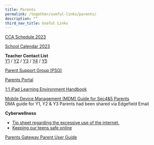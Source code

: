 ```yaml
---
title: Parents
permalink: /together/useful-links/parents/
description: ""
third_nav_title: Useful Links
---
```

[CCA Schedule 2023](/files/CCA%20teachers%20and%20schedule%202023_6%20Jan.pdf)
  
[School Calendar 2023](/files/2023%20EFSS%20Calendar%20Parents.pdf)

**Teacher Contact List**<br>
[Y1](/files/teacher%20contact%20list%20semester%20one%202023%20-%20year%201%20contact%20list.pdf) / [Y2](/files/teacher%20contact%20list%20semester%20one%202023%20-%20year%202%20contact%20list.pdf) / [Y3](/files/teacher%20contact%20list%20semester%20one%202023%20-%20year%203%20contact%20list.pdf) / [Y4](/files/teacher%20contact%20list%20semester%20one%202023%20-%20year%204%20contact%20list.pdf) / [Y5](/files/teacher%20contact%20list%20semester%20one%202023%20-%20year%205%20contact%20list.pdf) 

[Parent Support Group (PSG)](https://staging.d3jwf1tlw34213.amplifyapp.com/together/parents-support-group)
  
[Parents Portal](https://parents.edgefield.sg/)  
  
[1:1 iPad Learning Environment Handbook](/files/iPAD%20Learning%20Environment%20Handbook%20Version%202.pdf)

[Mobile Device Management (MDM) Guide for Sec4&amp;5 Parents](/files/MDM%20Guide%20for%20Parents.pdf) <br>
DMA guide for Y1, Y2 &amp; Y3 Parents had been shared via Edgefield Email

  
**Cyberwellness**  

* [Tip sheet regarding the excessive use of the internet.](/files/Tip-sheet-for-Parents-Excessive-Internet-Use.pdf) 
* [Keeping our teens safe online](https://www.schoolbag.edu.sg/story/keeping-our-teens-safe-online)  
  
[Parents Gateway Parent User Guide](/files/Parents%20Gateway%20Parent%20User%20Guide.pdf)